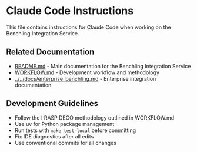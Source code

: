 <!-- markdownlint-disable MD013 MD024 -->
# Claude Code Instructions

This file contains instructions for Claude Code when working on the Benchling Integration Service.

## Related Documentation

- [README.md](README.md) - Main documentation for the Benchling Integration Service
- [WORKFLOW.md](WORKFLOW.md) - Development workflow and methodology
- [../../docs/enterprise_benchling.md](../../docs/enterprise_benchling.md) - Enterprise integration documentation

## Development Guidelines

- Follow the I RASP DECO methodology outlined in WORKFLOW.md
- Use uv for Python package management
- Run tests with `make test-local` before committing
- Fix IDE diagnostics after all edits
- Use conventional commits for all changes
